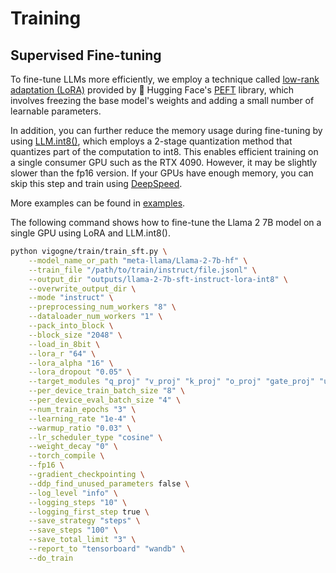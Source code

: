 # Training

## Supervised Fine-tuning

To fine-tune LLMs more efficiently, we employ a technique called [low-rank adaptation (LoRA)](https://arxiv.org/abs/2106.09685) provided by 🤗 Hugging Face's [PEFT](https://github.com/huggingface/peft) library, which involves freezing the base model's weights and adding a small number of learnable parameters.

In addition, you can further reduce the memory usage during fine-tuning by using [LLM.int8()](https://arxiv.org/abs/2208.07339), which employs a 2-stage quantization method that quantizes part of the computation to int8. This enables efficient training on a single consumer GPU such as the RTX 4090. However, it may be slightly slower than the fp16 version. If your GPUs have enough memory, you can skip this step and train using [DeepSpeed](https://github.com/microsoft/DeepSpeed).

More examples can be found in [examples](https://github.com/bofenghuang/vigogne/blob/main/examples/train).

The following command shows how to fine-tune the Llama 2 7B model on a single GPU using LoRA and LLM.int8().

```bash
python vigogne/train/train_sft.py \
    --model_name_or_path "meta-llama/Llama-2-7b-hf" \
    --train_file "/path/to/train/instruct/file.jsonl" \
    --output_dir "outputs/llama-2-7b-sft-instruct-lora-int8" \
    --overwrite_output_dir \
    --mode "instruct" \
    --preprocessing_num_workers "8" \
    --dataloader_num_workers "1" \
    --pack_into_block \
    --block_size "2048" \
    --load_in_8bit \
    --lora_r "64" \
    --lora_alpha "16" \
    --lora_dropout "0.05" \
    --target_modules "q_proj" "v_proj" "k_proj" "o_proj" "gate_proj" "up_proj" "down_proj" \
    --per_device_train_batch_size "8" \
    --per_device_eval_batch_size "4" \
    --num_train_epochs "3" \
    --learning_rate "1e-4" \
    --warmup_ratio "0.03" \
    --lr_scheduler_type "cosine" \
    --weight_decay "0" \
    --torch_compile \
    --fp16 \
    --gradient_checkpointing \
    --ddp_find_unused_parameters false \
    --log_level "info" \
    --logging_steps "10" \
    --logging_first_step true \
    --save_strategy "steps" \
    --save_steps "100" \
    --save_total_limit "3" \
    --report_to "tensorboard" "wandb" \
    --do_train
```
